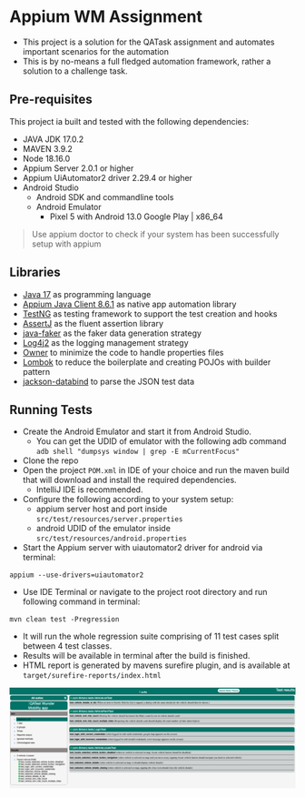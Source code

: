 # Appium WM Assignment

* This project is a solution for the QATask assignment and automates important scenarios for the automation
* This is by no-means a full fledged automation framework, rather a solution to a challenge task.

## Pre-requisites

This project ia built and tested with the following dependencies:

* JAVA JDK 17.0.2
* MAVEN 3.9.2
* Node 18.16.0
* Appium Server 2.0.1 or higher
* Appium UiAutomator2 driver 2.29.4 or higher
* Android Studio
  * Android SDK and commandline tools
  * Android Emulator
    * Pixel 5 with Android 13.0 Google Play | x86_64

> Use appium doctor to check if your system has been successfully setup with appium


## Libraries

* [Java 17](https://openjdk.org/projects/jdk/17/) as programming language
* [Appium Java Client 8.6.1](https://mvnrepository.com/artifact/io.appium/java-client/8.6.0) as native app automation library
* [TestNG](https://mvnrepository.com/artifact/org.testng/testng/7.8.0) as testing framework to support the test creation and hooks
* [AssertJ](https://assertj.github.io/doc/) as the fluent assertion library
* [java-faker](https://github.com/DiUS/java-faker) as the faker data generation strategy
* [Log4j2](https://logging.apache.org/log4j/2.x/) as the logging management strategy
* [Owner](https://github.com/matteobaccan/owner) to minimize the code to handle properties files
* [Lombok](https://projectlombok.org/) to reduce the boilerplate and creating POJOs with builder pattern
* [jackson-databind](https://github.com/FasterXML/jackson-databind) to parse the JSON test data

## Running Tests

* Create the Android Emulator and start it from Android Studio.
  * You can get the UDID of emulator with the following adb command `adb shell "dumpsys window | grep -E mCurrentFocus"`
* Clone the repo
* Open the project `POM.xml` in IDE of your choice and run the maven build that will download and install the required dependencies.
  * IntelliJ IDE is recommended.
* Configure the following according to your system setup:
  * appium server host and port inside `src/test/resources/server.properties`
  * android UDID of the emulator inside `src/test/resources/android.properties`
* Start the Appium server with uiautomator2 driver for android via terminal:
```shell
appium --use-drivers=uiautomator2
```
* Use IDE Terminal or navigate to the project root directory and run following command in terminal:
```shell
mvn clean test -Pregression
```
* It will run the whole regression suite comprising of 11 test cases split between 4 test classes.
* Results will be available in terminal after the build is finished.
* HTML report is generated by mavens surefire plugin, and is available at `target/surefire-reports/index.html`

<img src="doc/surefire-html-report.png" alt="HTML test report">
